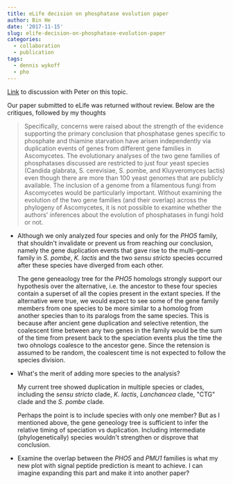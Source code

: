 ```yaml
---
title: eLife decision on phosphatase evolution paper
author: Bin He
date: '2017-11-15'
slug: elife-decision-on-phosphatase-evolution-paper
categories:
  - collaboration
  - publication
tags:
  - dennis wykoff
  - pho
---
```


[Link](/docs/2017-11-16-chat-with-peter-on-phosphatase-evolution) to discussion with Peter on this topic.

Our paper submitted to eLife was returned without review. Below are the critiques, followed by my thoughts

> Specifically, concerns were raised about the strength of the evidence supporting the primary conclusion that phosphatase genes specific to phosphate and thiamine starvation have arisen independently via duplication events of genes from different gene families in Ascomycetes. The evolutionary analyses of the two gene families of phosphatases discussed are restricted to just four yeast species (Candida glabrata, S. cerevisiae, S. pombe, and Kluyveromyces lactis) even though there are more than 100 yeast genomes that are publicly available. The inclusion of a genome from a filamentous fungi from Ascomycetes would be particularly important. Without examining the evolution of the two gene families (and their overlap) across the phylogeny of Ascomycetes, it is not possible to examine whether the authors' inferences about the evolution of phosphatases in fungi hold or not.

- Although we only analyzed four species and only for the _PHO5_ family, that shouldn't invalidate or prevent us from reaching our conclusion, namely the gene duplication events that gave rise to the multi-gene family in _S. pombe_, _K. lactis_ and the two _sensu stricto_ species occurred after these species have diverged from each other. 

    The gene geneaology tree for the _PHO5_ homologs strongly support our hypothesis over the alternative, i.e. the ancestor to these four species contain a superset of all the copies present in the extant species. If the alternative were true, we would expect to see some of the gene family members from one species to be more similar to a homolog from another species than to its paralogs from the same species. This is because after ancient gene duplication and selective retention, the coalescent time between any two genes in the family would be the sum of the time from present back to the speciation events plus the time the two ohnologs coalesce to the ancestor gene. Since the retension is assumed to be random, the coalescent time is not expected to follow the species division.
    
- What's the merit of adding more species to the analysis? 

    My current tree showed duplication in multiple species or clades, including the _sensu stricto_ clade, _K. lactis_, _Lanchancea_ clade, "CTG" clade and the _S. pombe_ clade. 
    
    Perhaps the point is to include species with only one member? But as I mentioned above, the gene geneology tree is sufficient to infer the relative timing of speciation vs duplication. Including intermediate (phylogenetically) species wouldn't strengthen or disprove that conclusion.
    
- Examine the overlap between the _PHO5_ and _PMU1_ families is what my new plot with signal peptide prediction is meant to achieve. I can imagine expanding this part and make it into another paper?

